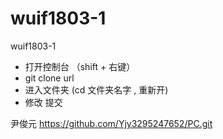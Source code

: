 # wuif1803-1
wuif1803-1

* 打开控制台 （shift + 右键）
* git clone url
* 进入文件夹 (cd 文件夹名字  , 重新开) 
* 修改  提交

尹俊元
https://github.com/Yjy3295247652/PC.git
